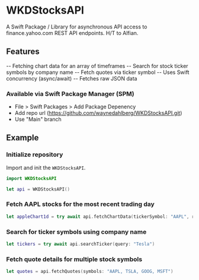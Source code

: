 # WKDStocksAPI

A Swift Package / Library for asynchronous API access to finance.yahoo.com REST API endpoints. H/T to Alfian.

## Features
-- Fetching chart data for an array of timeframes
-- Search for stock ticker symbols by company name
-- Fetch quotes via ticker symbol
-- Uses Swift concurrency (async/await)
-- Fetches raw JSON data

### Available via Swift Package Manager (SPM)

- File > Swift Packages > Add Package Depenency
- Add repo url (https://github.com/waynedahlberg/WKDStocksAPI.git)
- Use "Main" branch

## Example

### Initialize repository

Import and init the `WKDStocksAPI`.

```swift
import WKDStocksAPI

let api = WKDStocksAPI()
```

### Fetch AAPL stocks for the most recent trading day
```swift
let appleChart1d = try await api.fetchChartData(tickerSymbol: "AAPL", range: .oneDay)
```

### Search for ticker symbols using company name
```swift
let tickers = try await api.searchTicker(query: "Tesla")
```

### Fetch quote details for multiple stock symbols
```swift
let quotes = api.fetchQuotes(symbols: "AAPL, TSLA, GOOG, MSFT")
```




